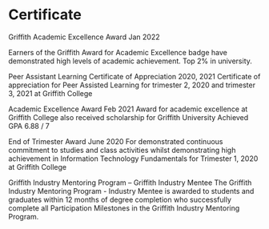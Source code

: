 # Certificate

Griffith Academic Excellence Award Jan 2022 <p>
Earners of the Griffith Award for Academic Excellence badge have demonstrated high levels of academic achievement. Top 2% in university.


Peer Assistant Learning Certificate of Appreciation 2020, 2021
Certificate of appreciation for Peer Assisted Learning for trimester 2, 2020 and trimester 3, 2021 at Griffith College


Academic Excellence Award Feb 2021
Award for academic excellence at Griffith College also received scholarship for Griffith University
Achieved GPA 6.88 / 7


End of Trimester Award June 2020
For demonstrated continuous commitment to studies and class activities whilst demonstrating high achievement in Information Technology Fundamentals for Trimester 1, 2020 at Griffith College



Griffith Industry Mentoring Program – Griffith Industry Mentee
The Griffith Industry Mentoring Program - Industry Mentee is awarded to students and graduates within 12 months of degree completion who successfully complete all Participation Milestones in the Griffith Industry Mentoring Program.

